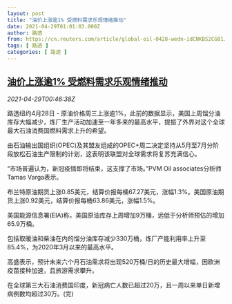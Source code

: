 ```yaml
---
layout: post
title: "油价上涨逾1% 受燃料需求乐观情绪推动"
date: 2021-04-29T01:01:03.000Z
author: 路透
from: https://cn.reuters.com/article/global-oil-0428-wedn-idCNKBS2CG01J
tags: [ 路透 ]
categories: [ 路透 ]
---
```

<!--1619658063000-->
[油价上涨逾1% 受燃料需求乐观情绪推动](https://cn.reuters.com/article/global-oil-0428-wedn-idCNKBS2CG01J)
------

<div>
<div><i>2021-04-29T00:46:38Z</i></div><p>路透纽约4月28日 - 原油价格周三上涨逾1%，此前的数据显示，美国上周馏分油库存大幅减少，炼厂生产活动加速至一年多来的最高水平，提振了外界对这个全球最大石油消费国燃料需求上升的希望。</p><p>由石油输出国组织(OPEC)及其盟友组成的OPEC+周二决定坚持从5月至7月分阶段放松石油生产限制的计划，这表明该联盟对全球需求将复苏充满信心。</p><p>“市场普遍认为，新冠疫情即将结束，这支撑了市场。”PVM Oil associates分析师Tamas Varga表示。</p><p>布兰特原油期货上涨0.85美元，结算价报每桶67.27美元，涨幅1.3%。美国原油期货上涨0.92美元，结算价报每桶63.86美元，涨幅1.5%。</p><p>美国能源信息署(EIA)称，美国原油库存上周增加9万桶，远低于分析师预估的增加65.9万桶。</p><p>包括取暖油和柴油在内的馏分油库存减少330万桶，炼厂产能利用率上升至85.4%，为2020年3月以来的最高水平。</p><p>高盛表示，预计未来六个月石油需求将出现520万桶/日的历史最大增幅，因欧洲疫苗接种加速，且旅游需求攀升。</p><p>在全球第三大石油消费国印度，新冠病亡人数已超过20万，且一周以来单日新增病例数均超过30万。(完)</p>
</div>
